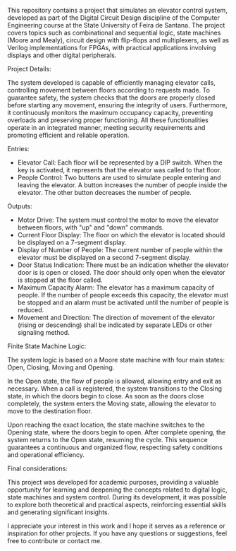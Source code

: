 This repository contains a project that simulates an elevator control system, developed as part of the Digital Circuit Design discipline of the Computer Engineering course at the State University of Feira de Santana. The project covers topics such as combinational and sequential logic, state machines (Moore and Mealy), circuit design with flip-flops and multiplexers, as well as Verilog implementations for FPGAs, with practical applications involving displays and other digital peripherals.

Project Details:

The system developed is capable of efficiently managing elevator calls, controlling movement between floors according to requests made. To guarantee safety, the system checks that the doors are properly closed before starting any movement, ensuring the integrity of users. Furthermore, it continuously monitors the maximum occupancy capacity, preventing overloads and preserving proper functioning. All these functionalities operate in an integrated manner, meeting security requirements and promoting efficient and reliable operation.

Entries:

- Elevator Call: Each floor will be represented by a DIP switch. When the key is activated, it represents that the elevator was called to that floor.
- People Control: Two buttons are used to simulate people entering and leaving the elevator. A button increases the number of people inside the elevator. The other button decreases the number of people.

Outputs:

- Motor Drive: The system must control the motor to move the elevator between floors, with "up" and "down" commands.
- Current Floor Display: The floor on which the elevator is located should be displayed on a 7-segment display.
- Display of Number of People: The current number of people within the elevator must be displayed on a second 7-segment display.
- Door Status Indication: There must be an indication whether the elevator door is is open or closed. The door should only open when the elevator is stopped at the floor called.
- Maximum Capacity Alarm: The elevator has a maximum capacity of people. If the number of people exceeds this capacity, the elevator must be stopped and an alarm must be activated until the number of people is reduced.
- Movement and Direction: The direction of movement of the elevator (rising or descending) shall be indicated by separate LEDs or other signaling method.

Finite State Machine Logic:

The system logic is based on a Moore state machine with four main states: Open, Closing, Moving and Opening.

In the Open state, the flow of people is allowed, allowing entry and exit as necessary. When a call is registered, the system transitions to the Closing state, in which the doors begin to close. As soon as the doors close completely, the system enters the Moving state, allowing the elevator to move to the destination floor.

Upon reaching the exact location, the state machine switches to the Opening state, where the doors begin to open. After complete opening, the system returns to the Open state, resuming the cycle. This sequence guarantees a continuous and organized flow, respecting safety conditions and operational efficiency.

Final considerations:

This project was developed for academic purposes, providing a valuable opportunity for learning and deepening the concepts related to digital logic, state machines and system control. During its development, it was possible to explore both theoretical and practical aspects, reinforcing essential skills and generating significant insights.

I appreciate your interest in this work and I hope it serves as a reference or inspiration for other projects. If you have any questions or suggestions, feel free to contribute or contact me.
